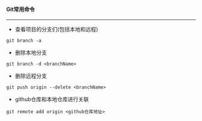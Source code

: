 #### Git常用命令
------
- 查看项目的分支们(包括本地和远程)
```shell script
git branch -a
```
- 删除本地分支
```shell script
git branch -d <branchName>
```
- 删除远程分支
```shell script
git push origin --delete <branchName>
```
- github仓库和本地仓库进行关联
```shell script
git remote add origin <github仓库地址>
```